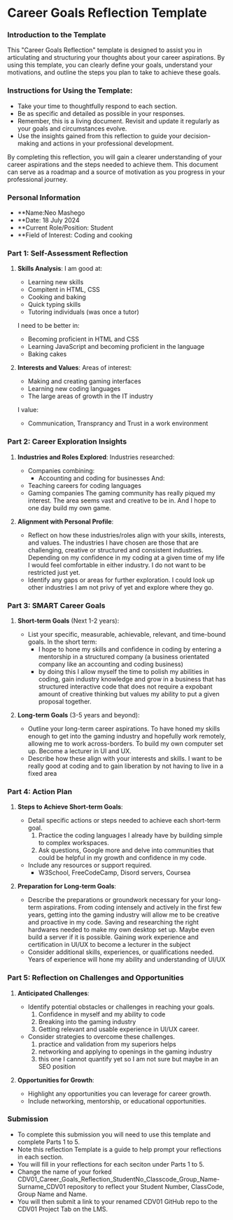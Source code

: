 
# Career Goals Reflection Template

### Introduction to the Template

This "Career Goals Reflection" template is designed to assist you in articulating and structuring your thoughts about your career aspirations. By using this template, you can clearly define your goals, understand your motivations, and outline the steps you plan to take to achieve these goals.

### Instructions for Using the Template:

- Take your time to thoughtfully respond to each section.
- Be as specific and detailed as possible in your responses.
- Remember, this is a living document. Revisit and update it regularly as your goals and circumstances evolve.
- Use the insights gained from this reflection to guide your decision-making and actions in your professional development.

By completing this reflection, you will gain a clearer understanding of your career aspirations and the steps needed to achieve them. This document can serve as a roadmap and a source of motivation as you progress in your professional journey.

### Personal Information

- **Name:Neo Mashego
- **Date: 18 July 2024
- **Current Role/Position: Student
- **Field of Interest: Coding and cooking

### Part 1: Self-Assessment Reflection

1. **Skills Analysis**:
    I am good at:
    - Learning new skills
    - Compitent in HTML, CSS
    - Cooking and baking
    - Quick typing skills
    - Tutoring individuals (was once a tutor)

    I need to be better in:
    - Becoming proficient in HTML and CSS
    - Learning JavaScript and becoming proficient in the language
    - Baking cakes

2. **Interests and Values**:
    Areas of interest:
    - Making and creating gaming interfaces
    - Learning new coding languages
    - The large areas of growth in the IT industry

    I value:
    - Communication, Transprancy and Trust in a work environment

### Part 2: Career Exploration Insights

1. **Industries and Roles Explored**:
    Industries researched:
    - Companies combining:
        - Accounting and coding for businesses
    And:
    - Teaching careers for coding languages
    - Gaming companies
        The gaming community has really piqued my interest. The area seems vast and creative to be in.
        And I hope to one day build my own game.

2. **Alignment with Personal Profile**:
    - Reflect on how these industries/roles align with your skills, interests, and values.
        The industries I have chosen are those that are challenging, creative or structured and consistent industries.
        Depending on my confidence in my coding at a given time of my life I would feel comfortable in either industry.
        I do not want to be restricted just yet.
    - Identify any gaps or areas for further exploration.
        I could look up other industries I am not privy of yet and explore where they go.

### Part 3: SMART Career Goals

1. **Short-term Goals** (Next 1-2 years):
    
    - List your specific, measurable, achievable, relevant, and time-bound goals.
    In the short term:
        - I hope to hone my skills and confidence in coding by entering a mentorship in a structured company (a business orientated company like an accounting and coding business)
        - by doing this I allow myself the time to polish my abilities in coding, gain industry knowledge and grow  in a business that has structured interactive code that does not require a expobant amount of creative thinking but values my ability to put a given proposal together.

2. **Long-term Goals** (3-5 years and beyond):
    
    - Outline your long-term career aspirations.
        To have honed my skills enough to get into the gaming industry and hopefully work remotely, allowing me to work across-borders.
        To build my own computer set up.
        Become a lecturer in UI and UX.
    - Describe how these align with your interests and skills.
        I want to be really good at coding and to gain liberation by not having to live in a fixed area

### Part 4: Action Plan

1. **Steps to Achieve Short-term Goals**:
    
    - Detail specific actions or steps needed to achieve each short-term goal.
        1. Practice the coding languages I already have by building simple to complex workspaces.
        2. Ask questions, Google more and delve into communities that could be helpful in my growth and confidence in my code.
    - Include any resources or support required.
        - W3School, FreeCodeCamp, Disord servers, Coursea
2. **Preparation for Long-term Goals**:
    
    - Describe the preparations or groundwork necessary for your long-term aspirations.
        From coding intensely and actively in the first few years, getting into the gaming industry will allow me to be creative and proactive in my code.
        Saving and researching the right hardwares needed to make my own desktop set up.
        Maybe even build a server if it is possible.
        Gaining work experience and certification in UI/UX to become a lecturer in the subject
    - Consider additional skills, experiences, or qualifications needed.
        Years of experience will hone my ability and understanding of UI/UX

### Part 5: Reflection on Challenges and Opportunities

1. **Anticipated Challenges**:
    
    - Identify potential obstacles or challenges in reaching your goals.
        1. Confidence in myself and my ability to code
        2. Breaking into the gaming industry
        3. Getting relevant and usable experience in UI/UX career.
    - Consider strategies to overcome these challenges.
        1. practice and validation from my superiors helps
        2. networking and applying to openings in the gaming industry
        3. this one I cannot quantify yet so I am not sure but maybe in an SEO position
2. **Opportunities for Growth**:
    
    - Highlight any opportunities you can leverage for career growth.
    - Include networking, mentorship, or educational opportunities.

### Submission

- To complete this submission you will need to use this template and complete Parts 1 to 5.
- Note this reflection Template is a guide to help prompt your reflections in each section.
- You will fill in your reflections for each seciton under Parts 1 to 5.
- Change the name of your forked CDV01_Career_Goals_Reflection_StudentNo_Classcode_Group_Name-Surname_CDV01 repository to reflect your Student Number, ClassCode, Group Name and Name.
- You will then submit a link to your renamed CDV01 GitHub repo to the CDV01 Project Tab on the LMS.


